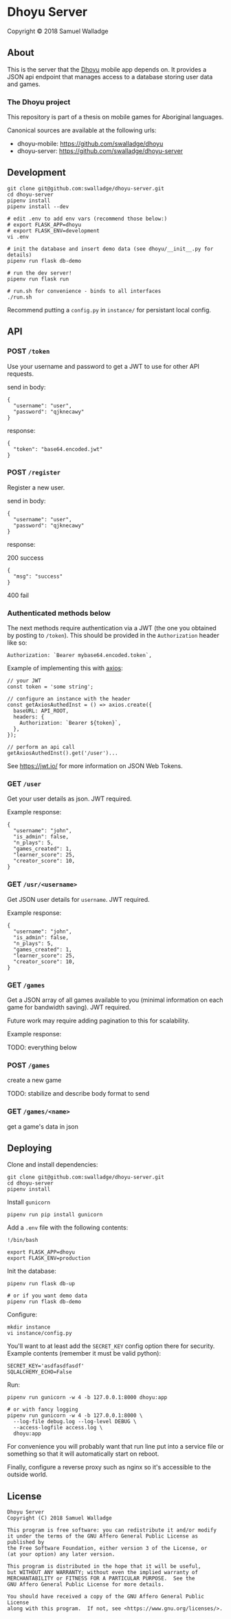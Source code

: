 
# Dhoyu Server

Copyright © 2018 Samuel Walladge


## About

This is the server that the [Dhoyu](https://github.com/swalladge/dhoyu-mobile)
mobile app depends on.  It provides a JSON api endpoint that manages access to a
database storing user data and games.

### The Dhoyu project

This repository is part of a thesis on mobile games for Aboriginal languages.

Canonical sources are available at the following urls:

- dhoyu-mobile: <https://github.com/swalladge/dhoyu>
- dhoyu-server: <https://github.com/swalladge/dhoyu-server>


## Development

```
git clone git@github.com:swalladge/dhoyu-server.git
cd dhoyu-server
pipenv install
pipenv install --dev

# edit .env to add env vars (recommend those below:)
# export FLASK_APP=dhoyu
# export FLASK_ENV=development
vi .env

# init the database and insert demo data (see dhoyu/__init__.py for details)
pipenv run flask db-demo

# run the dev server!
pipenv run flask run

# run.sh for convenience - binds to all interfaces
./run.sh
```

Recommend putting a `config.py` in `instance/` for persistant local config.


## API

### POST `/token`

Use your username and password to get a JWT to use for other API requests.


send in body:

```
{
  "username": "user",
  "password": "qjknecawy"
}
```

response:

```
{
  "token": "base64.encoded.jwt"
}
```

### POST `/register`

Register a new user.

send in body:

```
{
  "username": "user",
  "password": "qjknecawy"
}
```

response:

200 success

```
{
  "msg": "success"
}
```

400 fail

### Authenticated methods below

The next methods require authentication via a JWT (the one you obtained by
posting to `/token`).
This should be provided in the `Authorization` header like so:

```
Authorization: `Bearer mybase64.encoded.token`,
```

Example of implementing this with [axios](https://github.com/axios/axios):

```
// your JWT
const token = 'some string';

// configure an instance with the header
const getAxiosAuthedInst = () => axios.create({
  baseURL: API_ROOT,
  headers: {
    Authorization: `Bearer ${token}`,
  },
});

// perform an api call
getAxiosAuthedInst().get('/user')...
```

See <https://jwt.io/> for more information on JSON Web Tokens.


### GET `/user`

Get your user details as json.  JWT required.

Example response:

```
{
  "username": "john",
  "is_admin": false,
  "n_plays": 5,
  "games_created": 1,
  "learner_score": 25,
  "creator_score": 10,
}
```


### GET `/usr/<username>`

Get JSON user details for `username`.  JWT required.

Example response:

```
{
  "username": "john",
  "is_admin": false,
  "n_plays": 5,
  "games_created": 1,
  "learner_score": 25,
  "creator_score": 10,
}
```


### GET `/games`

Get a JSON array of all games available to you (minimal information on each game
for bandwidth saving).  JWT required.

Future work may require adding pagination to this for scalability.

Example response:

TODO: everything below


### POST `/games`

create a new game

TODO: stabilize and describe body format to send


### GET `/games/<name>`

get a game's data in json



## Deploying

Clone and install dependencies:

```
git clone git@github.com:swalladge/dhoyu-server.git
cd dhoyu-server
pipenv install
```

Install `gunicorn`

```
pipenv run pip install gunicorn
```

Add a `.env` file with the following contents:

```
!/bin/bash

export FLASK_APP=dhoyu
export FLASK_ENV=production
```

Init the database:

```
pipenv run flask db-up

# or if you want demo data
pipenv run flask db-demo
```


Configure:

```
mkdir instance
vi instance/config.py
```

You'll want to at least add the `SECRET_KEY` config option there for security.
Example contents (remember it must be valid python):

```
SECRET_KEY='asdfasdfasdf'
SQLALCHEMY_ECHO=False
```

Run:

```
pipenv run gunicorn -w 4 -b 127.0.0.1:8000 dhoyu:app

# or with fancy logging
pipenv run gunicorn -w 4 -b 127.0.0.1:8000 \
  --log-file debug.log --log-level DEBUG \
  --access-logfile access.log \
  dhoyu:app
```

For convenience you will probably want that run line put into a service file or
something so that it will automatically start on reboot.

Finally, configure a reverse proxy such as nginx so it's accessible to the
outside world.



## License

    Dhoyu Server
    Copyright (C) 2018 Samuel Walladge

    This program is free software: you can redistribute it and/or modify
    it under the terms of the GNU Affero General Public License as published by
    the Free Software Foundation, either version 3 of the License, or
    (at your option) any later version.

    This program is distributed in the hope that it will be useful,
    but WITHOUT ANY WARRANTY; without even the implied warranty of
    MERCHANTABILITY or FITNESS FOR A PARTICULAR PURPOSE.  See the
    GNU Affero General Public License for more details.

    You should have received a copy of the GNU Affero General Public License
    along with this program.  If not, see <https://www.gnu.org/licenses/>.

